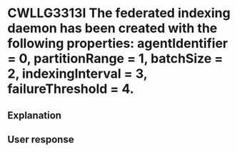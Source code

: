 # CWLLG3313I The federated indexing daemon has been created with the following properties: agentIdentifier = 0, partitionRange = 1, batchSize = 2, indexingInterval = 3, failureThreshold = 4.

## Explanation

## User response